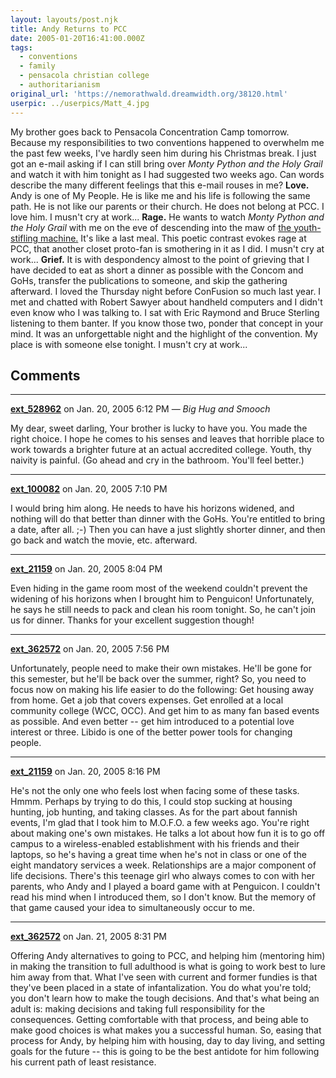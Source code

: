 ```yaml
---
layout: layouts/post.njk
title: Andy Returns to PCC
date: 2005-01-20T16:41:00.000Z
tags:
  - conventions
  - family
  - pensacola christian college
  - authoritarianism
original_url: 'https://nemorathwald.dreamwidth.org/38120.html'
userpic: ../userpics/Matt_4.jpg
---
```

My brother goes back to Pensacola Concentration Camp tomorrow. Because my responsibilities to two conventions happened to overwhelm me the past few weeks, I've hardly seen him during his Christmas break. I just got an e-mail asking if I can still bring over _Monty Python and the Holy Grail_ and watch it with him tonight as I had suggested two weeks ago. Can words describe the many different feelings that this e-mail rouses in me? **Love.** Andy is one of My People. He is like me and his life is following the same path. He is not like our parents or their church. He does not belong at PCC. I love him. I musn't cry at work... **Rage.** He wants to watch _Monty Python and the Holy Grail_ with me on the eve of descending into the maw of [the youth-stifling machine.](http://www.livejournal.com/users/matt_arnold/21323.html) It's like a last meal. This poetic contrast evokes rage at PCC, that another closet proto-fan is smothering in it as I did. I musn't cry at work... **Grief.** It is with despondency almost to the point of grieving that I have decided to eat as short a dinner as possible with the Concom and GoHs, transfer the publications to someone, and skip the gathering afterward. I loved the Thursday night before ConFusion so much last year. I met and chatted with Robert Sawyer about handheld computers and I didn't even know who I was talking to. I sat with Eric Raymond and Bruce Sterling listening to them banter. If you know those two, ponder that concept in your mind. It was an unforgettable night and the highlight of the convention. My place is with someone else tonight. I musn't cry at work...

## Comments

---

**[ext_528962](https://www.dreamwidth.org/users/ext_528962)** on Jan. 20, 2005 6:12 PM — *Big Hug and Smooch*

My dear, sweet darling, Your brother is lucky to have you. You made the right choice. I hope he comes to his senses and leaves that horrible place to work towards a brighter future at an actual accredited college. Youth, thy naivity is painful. (Go ahead and cry in the bathroom. You'll feel better.)

---

**[ext_100082](https://www.dreamwidth.org/users/ext_100082)** on Jan. 20, 2005 7:10 PM

I would bring him along. He needs to have his horizons widened, and nothing will do that better than dinner with the GoHs. You're entitled to bring a date, after all. ;-) Then you can have a just slightly shorter dinner, and then go back and watch the movie, etc. afterward.

---

**[ext_21159](https://www.dreamwidth.org/users/ext_21159)** on Jan. 20, 2005 8:04 PM

Even hiding in the game room most of the weekend couldn't prevent the widening of his horizons when I brought him to Penguicon! Unfortunately, he says he still needs to pack and clean his room tonight. So, he can't join us for dinner. Thanks for your excellent suggestion though!

---

**[ext_362572](https://www.dreamwidth.org/users/ext_362572)** on Jan. 20, 2005 7:56 PM

Unfortunately, people need to make their own mistakes. He'll be gone for this semester, but he'll be back over the summer, right? So, you need to focus now on making his life easier to do the following: Get housing away from home. Get a job that covers expenses. Get enrolled at a local community college (WCC, OCC). And get him to as many fan based events as possible. And even better -- get him introduced to a potential love interest or three. Libido is one of the better power tools for changing people.

---

**[ext_21159](https://www.dreamwidth.org/users/ext_21159)** on Jan. 20, 2005 8:16 PM

He's not the only one who feels lost when facing some of these tasks. Hmmm. Perhaps by trying to do this, I could stop sucking at housing hunting, job hunting, and taking classes. As for the part about fannish events, I'm glad that I took him to M.O.F.O. a few weeks ago. You're right about making one's own mistakes. He talks a lot about how fun it is to go off campus to a wireless-enabled establishment with his friends and their laptops, so he's having a great time when he's not in class or one of the eight mandatory services a week. Relationships are a major component of life decisions. There's this teenage girl who always comes to con with her parents, who Andy and I played a board game with at Penguicon. I couldn't read his mind when I introduced them, so I don't know. But the memory of that game caused your idea to simultaneously occur to me.

---

**[ext_362572](https://www.dreamwidth.org/users/ext_362572)** on Jan. 21, 2005 8:31 PM

Offering Andy alternatives to going to PCC, and helping him (mentoring him) in making the transition to full adulthood is what is going to work best to lure him away from that. What I've seen with current and former fundies is that they've been placed in a state of infantalization. You do what you're told; you don't learn how to make the tough decisions. And that's what being an adult is: making decisions and taking full responsibility for the consequences. Getting comfortable with that process, and being able to make good choices is what makes you a successful human. So, easing that process for Andy, by helping him with housing, day to day living, and setting goals for the future -- this is going to be the best antidote for him following his current path of least resistance.
